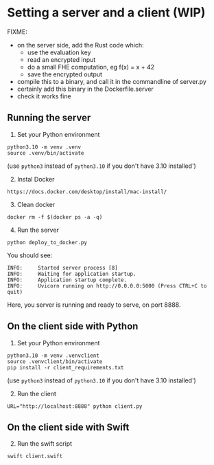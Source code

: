 # Setting a server and a client (WIP)

FIXME:
- on the server side, add the Rust code which:
    - use the evaluation key
    - read an encrypted input
    - do a small FHE computation, eg f(x) = x + 42
    - save the encrypted output
- compile this to a binary, and call it in the commandline of server.py
- certainly add this binary in the Dockerfile.server
- check it works fine

## Running the server

1. Set your Python environment

```
python3.10 -m venv .venv
source .venv/bin/activate
```
(use `python3` instead of `python3.10` if you don't have 3.10 installed')

2. Instal Docker 
```
https://docs.docker.com/desktop/install/mac-install/
```

3. Clean docker

```
docker rm -f $(docker ps -a -q)
```

4. Run the server

```
python deploy_to_docker.py
```

You should see:

```
INFO:     Started server process [8]
INFO:     Waiting for application startup.
INFO:     Application startup complete.
INFO:     Uvicorn running on http://0.0.0.0:5000 (Press CTRL+C to quit)
```

Here, you server is running and ready to serve, on port 8888.

## On the client side with Python

1. Set your Python environment

```
python3.10 -m venv .venvclient
source .venvclient/bin/activate
pip install -r client_requirements.txt
```
(use `python3` instead of `python3.10` if you don't have 3.10 installed')

2. Run the client

```
URL="http://localhost:8888" python client.py
```

## On the client side with Swift

2. Run the swift script

```shell
swift client.swift
```
